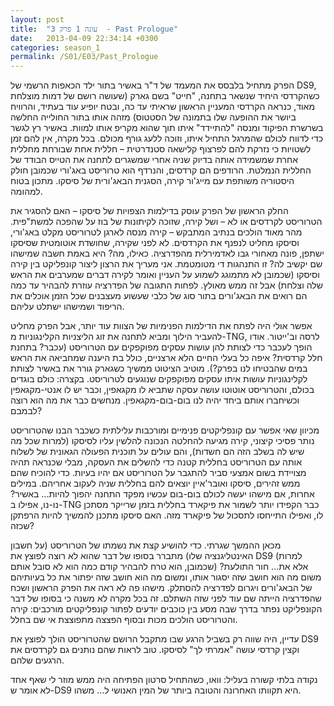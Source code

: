 ```yaml
---
layout: post
title:  "עונה 1 פרק 3  - Past Prologue"
date:   2013-04-09 22:34:14 +0300
categories: season_1
permalink: /S01/E03/Past_Prologue
---
```

הפרק מתחיל בלבסס את המעמד של ד"ר באשיר בתור ילד הכאפות הרשמי של DS9, כשהקרדסי היחיד שנשאר בתחנה, "חייט" בשם גארק (שעושה רושם של דמות מוצלחת מאוד, כנראה הקרדסי המעניין הראשון שראיתי עד כה, ובטח יופיע עוד בעתיד, והרוויח ביושר את ההופעה שלו בתמונה של הסטטוס) מזהה אותו בתור החולייה החלשה בשרשרת הפיקוד ומנסה "להתיידד" איתו תוך שהוא מקריפ אותו למוות. באשיר רץ לגשר כדי לדווח לכולם שהמרגל התחיל איתו, וזוכה ללעג גורף מכולם. בכל מקרה, אין להם זמן לשטויות כי נזרקת להם לפרצוף קלישאה סטנדרטית – חללית אחת שבורחת מחללית אחרת שמשמידה אותה בדיוק שניה אחרי שמשגרים לתחנה את הטייס הבודד של החללית הנמלטת. הרודפים הם קרדסים, והנרדף הוא טרוריסט באג'ורי שכמובן חולק היסטוריה משותפת עם מייג'ור קירה, הסגנית הבאג'ורית של סיסקו. מתכון בטוח למהומה.

החלק הראשון של הפרק עוסק בדילמות הצפויות של סיסקו – האם להסגיר את הטרוריסט לקרדסים או לא – ושל קירה, שזוכה לקיתונות של בוז על שהפכה למשת"פית. מהר מאוד הולכים בנתיב המתבקש – קירה מנסה לארגן לטרוריסט מקלט באג'ורי, וסיסקו מחליט לנפנף את הקרדסים. לא לפני שקירה, שחושדת אוטומטית שסיסקו ישתפן, פונה מאחורי גבו לאדמירלית מהפדרציה. כאילו, מה? היא באמת חשבה שמישהו שם יקשיב לה? זו התנהגות די מטומטמת. אני מעריך את הרצון ליצור קונפליקט בין קירה וסיסקו (שכמובן לא מתמוגג לשמוע על העניין ואומר לקירה דברים שמערבים את הראש שלה וצלחת) אבל זה ממש מאולץ. לפחות התגובה של הפדרציה עוזרת להבהיר עד כמה הם רואים את הבאג'ורים בתור סוג של כלבי שעשוע מעצבנים שכל הזמן אוכלים את הריפוד ושמישהו ישתלט עליהם.

אפשר אולי היה לפתח את הדילמות הפנימיות של הצוות עוד יותר, אבל הפרק מחליט להעביר הילוך ומביא לתחנה את זוג הליצניות הקלינגוניות מ-TNG, לרסה וב'ייטור. אודו הופך לעכבר כדי לצותת להן עושות עסקים מפוקפקים עם הטרוריסט (עכבר? בתחנת חלל קרדסית? איפה כל בעלי החיים הלא ארצניים, כולל בת היענה שמחביאה את הראש במים שהבטיחו לנו בפרק?). מוטיב הציטוט ממשיך כשגארק גורר את באשיר לצותת לקלינגוניות עושות איתו עסקים מפוקפקים שנוגעים לטרוריסט. בקצרה: כולם בוגדים בכולם, והטרוריסט אוטוטו עושה עסקה שתביא לו מקגאפין, וכבר יש לו אנטי-מקגאפין וכשיחברו אותם ביחד יהיה לנו בום-בום-מקגאפין. מנחשים כבר את מה הוא רוצה לבמבם?

מכיוון שאי אפשר עם קונפליקטים פנימיים ומורכבות עלילתית כשכבר הבנו שהטרוריסט נותר פסיכי קיצוני, קירה מגיעה להחלטה הנכונה להלשין עליו לסיסקו (למרות שכל מה שיש לה בשלב הזה הם חשדות), והם עולים על תוכנית הפעולה הגאונית של לשלוח אותה עם הטרוריסט בחללית קטנה כדי להשלים את העסקה, מבלי שכנראה תהיה מצויידת בשום אמצעי סביר להתגבר על הטרוריסט אם יהיו בעיות. כדי להוכיח שהם ממש זהירים, סיסקו ואובר'איין יוצאים להם בחללית שניה לעקוב אחריהם. במילים אחרות, אם מישהו יעשה לכולם בום-בום עכשיו מפקד התחנה יהפוך להיות... באשיר? נו-נו, אפילו ב-TNG כבר הקפידו יותר לשמור את פיקארד בחללית בזמן שרייקר מסתכן לו, ואפילו התייחסו לתסכול של פיקארד מזה. האם סיסקו מתכנן להמשיך להיות הרפתקן שכזה?

מכאן ההמשך שגרתי. כדי להושיע קצת את נשמתו של הטרוריסט (על חשבון האינטליגנציה שלו) מתברר בסופו של דבר שהוא לא רוצה לפוצץ את DS9 (למרות שכמובן, הוא טרח להבהיר קודם כמה הוא לא סובל אותם) אלא את... חור התולעת? משום מה הוא חושב שזה יסגור אותו, ומשום מה הוא חושב שזה יפתור את כל בעיותיהם של הבאג'ורים ויגרום לפדרציה להסתלק. מישהו פה לא ראה את הפרק הראשון ושכח שהפדרציה הייתה שם עוד לפני שזה השתלם. זה בכל מקרה לא משנה כי בסופו של דבר הקונפליקט נפתר בדרך שבה מסע בין כוכבים יודעים לפתור קונפליקטים מורכבים: קירה והטרוריסט הולכים מכות ובסוף הפצצה מתפוצצת אי שם בחלל.

עדיין, היה שווה רק בשביל הרגע שבו מתקבל הרושם שהטרוריסט הולך לפוצץ את DS9 וקצין קרדסי עושה "אמרתי לך" לסיסקו. טוב לראות שהם נותנים גם לקרדסים את הרגעים שלהם.

נקודה בלתי קשורה בעליל: וואו, כשהתחיל סרטון הפתיחה היה ממש מוזר לי שאף אחד לא אומר ש-DS9 היא תקוותו האחרונה והטובה ביותר של המין האנושי ל... משהו.